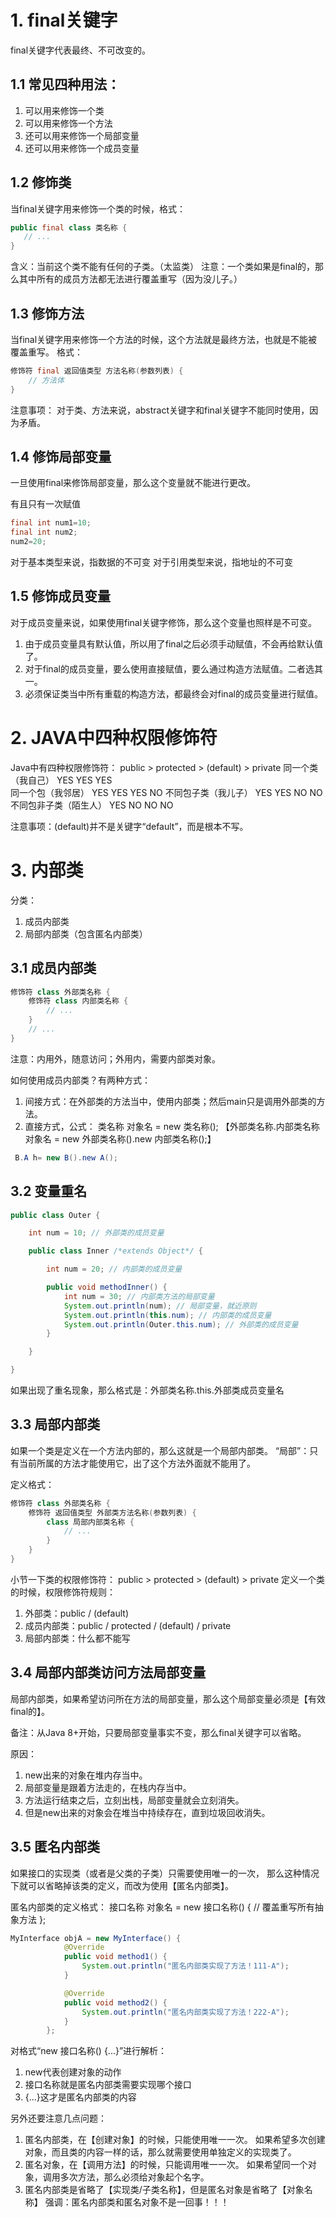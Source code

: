 # 1. final关键字

final关键字代表最终、不可改变的。

## 1.1 常见四种用法：

1. 可以用来修饰一个类
2. 可以用来修饰一个方法
3. 还可以用来修饰一个局部变量
4. 还可以用来修饰一个成员变量

## 1.2 修饰类

当final关键字用来修饰一个类的时候，格式：

 ~~~java
public final class 类名称 {
    // ...
}
 ~~~

含义：当前这个类不能有任何的子类。（太监类）
注意：一个类如果是final的，那么其中所有的成员方法都无法进行覆盖重写（因为没儿子。）

## 1.3 修饰方法

当final关键字用来修饰一个方法的时候，这个方法就是最终方法，也就是不能被覆盖重写。
格式：

~~~java
修饰符 final 返回值类型 方法名称(参数列表) {
    // 方法体
}
~~~

注意事项：
对于类、方法来说，abstract关键字和final关键字不能同时使用，因为矛盾。

## 1.4 修饰局部变量

一旦使用final来修饰局部变量，那么这个变量就不能进行更改。

有且只有一次赋值

~~~java
final int num1=10;
final int num2;
num2=20;
~~~

对于基本类型来说，指数据的不可变
对于引用类型来说，指地址的不可变

## 1.5 修饰成员变量

对于成员变量来说，如果使用final关键字修饰，那么这个变量也照样是不可变。

1. 由于成员变量具有默认值，所以用了final之后必须手动赋值，不会再给默认值了。
2. 对于final的成员变量，要么使用直接赋值，要么通过构造方法赋值。二者选其一。
3. 必须保证类当中所有重载的构造方法，都最终会对final的成员变量进行赋值。
 

# 2. JAVA中四种权限修饰符

Java中有四种权限修饰符：
                    public  >   protected   >   (default)   >   private
同一个类（我自己）        YES         YES             YES               
同一个包（我邻居）        YES         YES             YES             NO
不同包子类（我儿子）       YES         YES             NO              NO
不同包非子类（陌生人）      YES         NO              NO              NO

注意事项：(default)并不是关键字“default”，而是根本不写。

# 3. 内部类

分类：
1. 成员内部类
2. 局部内部类（包含匿名内部类）

## 3.1 成员内部类

~~~java
修饰符 class 外部类名称 {
    修饰符 class 内部类名称 {
        // ...
    }
    // ...
}
~~~

注意：内用外，随意访问；外用内，需要内部类对象。

如何使用成员内部类？有两种方式：
1. 间接方式：在外部类的方法当中，使用内部类；然后main只是调用外部类的方法。
2. 直接方式，公式：
类名称 对象名 = new 类名称();
【外部类名称.内部类名称 对象名 = new 外部类名称().new 内部类名称();】

~~~java
 B.A h= new B().new A();
~~~

## 3.2 变量重名

~~~java
public class Outer {

    int num = 10; // 外部类的成员变量

    public class Inner /*extends Object*/ {

        int num = 20; // 内部类的成员变量

        public void methodInner() {
            int num = 30; // 内部类方法的局部变量
            System.out.println(num); // 局部变量，就近原则
            System.out.println(this.num); // 内部类的成员变量
            System.out.println(Outer.this.num); // 外部类的成员变量
        }

    }

}
~~~

 如果出现了重名现象，那么格式是：外部类名称.this.外部类成员变量名

## 3.3 局部内部类

如果一个类是定义在一个方法内部的，那么这就是一个局部内部类。
“局部”：只有当前所属的方法才能使用它，出了这个方法外面就不能用了。

定义格式：

~~~java
修饰符 class 外部类名称 {
    修饰符 返回值类型 外部类方法名称(参数列表) {
        class 局部内部类名称 {
            // ...
        }
    }
}
~~~

小节一下类的权限修饰符：
public > protected > (default) > private
定义一个类的时候，权限修饰符规则：
1. 外部类：public / (default)
2. 成员内部类：public / protected / (default) / private
3. 局部内部类：什么都不能写

## 3.4 局部内部类访问方法局部变量

局部内部类，如果希望访问所在方法的局部变量，那么这个局部变量必须是【有效final的】。

备注：从Java 8+开始，只要局部变量事实不变，那么final关键字可以省略。

原因：
1. new出来的对象在堆内存当中。
2. 局部变量是跟着方法走的，在栈内存当中。
3. 方法运行结束之后，立刻出栈，局部变量就会立刻消失。
4. 但是new出来的对象会在堆当中持续存在，直到垃圾回收消失。

## 3.5 匿名内部类

如果接口的实现类（或者是父类的子类）只需要使用唯一的一次，
那么这种情况下就可以省略掉该类的定义，而改为使用【匿名内部类】。

匿名内部类的定义格式：
接口名称 对象名 = new 接口名称() {
    // 覆盖重写所有抽象方法
};

~~~java
MyInterface objA = new MyInterface() {
            @Override
            public void method1() {
                System.out.println("匿名内部类实现了方法！111-A");
            }

            @Override
            public void method2() {
                System.out.println("匿名内部类实现了方法！222-A");
            }
        };
~~~

对格式“new 接口名称() {...}”进行解析：
1. new代表创建对象的动作
2. 接口名称就是匿名内部类需要实现哪个接口
3. {...}这才是匿名内部类的内容

另外还要注意几点问题：
1. 匿名内部类，在【创建对象】的时候，只能使用唯一一次。
如果希望多次创建对象，而且类的内容一样的话，那么就需要使用单独定义的实现类了。
2. 匿名对象，在【调用方法】的时候，只能调用唯一一次。
如果希望同一个对象，调用多次方法，那么必须给对象起个名字。
3. 匿名内部类是省略了【实现类/子类名称】，但是匿名对象是省略了【对象名称】
强调：匿名内部类和匿名对象不是一回事！！！